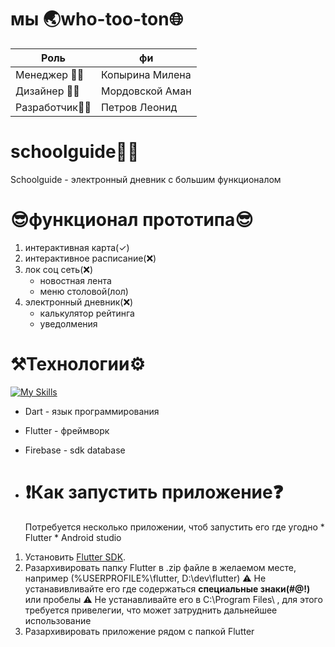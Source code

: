 # мы 🌏who-too-ton🌐
| Роль  | фи | 
| ------------- | ------------- |
| Менеджер 👩‍💼 | Копырина Милена  |
| Дизайнер 👨‍🎨 | Мордовской Аман  |
| Разработчик👨‍💻  | Петров Леонид  |

# schoolguide👨‍🎓
Schoolguide - электронный дневник с большим функционалом
# 😎функционал прототипа😎
1) интерактивная карта(✓)
2) интерактивное расписание(❌)
4) лок соц сеть(❌)
   * новостная лента
   * меню столовой(лол)
6) электронный дневник(❌)
   * калькулятор рейтинга
   * уведолмения
# ⚒️Технологии⚙️
[![My Skills](https://skillicons.dev/icons?i=dart,flutter,firebase)](https://skillicons.dev)
* Dart - язык программирования
* Flutter - фреймворк
* Firebase - sdk database

* # ❗Как запустить приложение❓
  Потребуется несколько приложении, чтоб запустить его где угодно
      * Flutter
      * Android studio
 1) Установить [Flutter SDK](https://docs.flutter.dev/get-started/install).
 2) Разархивировать папку Flutter в .zip файле в желаемом месте, например (%USERPROFILE%\flutter, D:\dev\flutter)
     ⚠️ Не устанавивливайте его где содержаться **специальные знаки(#$@!$)** или пробелы
     ⚠️ Не устанавливайте его в C:\Program Files\ , для этого требуется привелегии, что может затруднить дальнейшее использование
 3) Разархивировать приложение рядом с папкой Flutter
  



